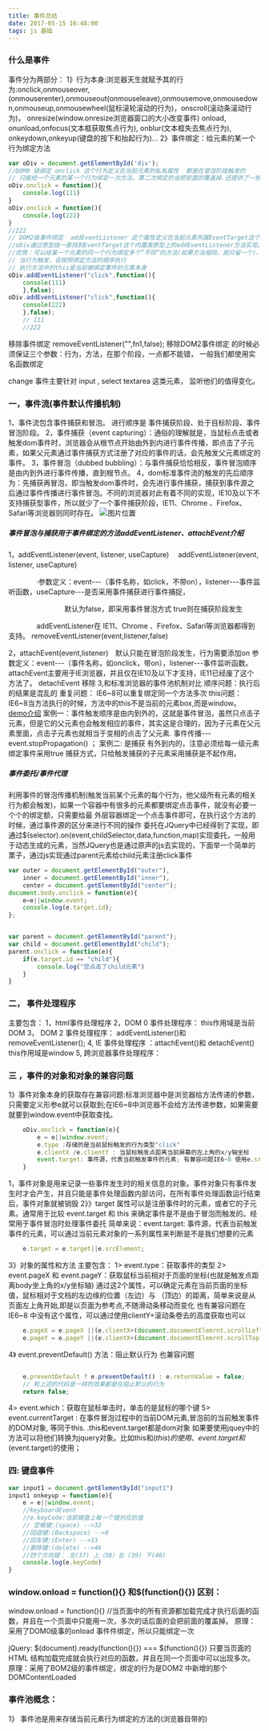 ```yaml
---
title: 事件总结
date: 2017-05-15 16:48:00
tags: js 基础
---
```

### 什么是事件
事件分为两部分：
1》行为本身:浏览器天生就赋予其的行为:onclick,onmouseover,(onmouserenter),onmouseout(onmouseleave),onmousemove,onmousedown,onmouseup,onmousewheel(鼠标滚轮滚动的行为)，onscroll(滚动条滚动行为)，
onresize(window.onresize浏览器窗口的大小改变事件)
onload, onunload,onfocus(文本框获取焦点行为), onblur(文本框失去焦点行为), onkeydown,onkeyup(键盘的按下和抬起行为)...
2》事件绑定：给元素的某一个行为绑定方法
```javascript
var oDiv = document.getElementById('div');
//DOM0 级绑定 onclick 这个行为定义在当前元素的私有属性  都是在冒泡阶段触发的
// 只能给一个元素的某一个行为绑定一次方法，第二次绑定的会把前面的覆盖掉.还提供了一些DOM0级没有的方法。
oDiv.onclick = function(){
    console.log(111)
}
oDiv.onclick = function(){
    console.log(222)
}
//222
// DOM2级事件绑定  addEventListener 这个属性定义在当前元素所属EventTarget这个类的的原型上的.(IE6~8不兼容)
//oDiv通过原型链一直找到EventTarget这个内置类原型上的addEventListener方法实现。
//优势：可以给某一个元素的同一个行为绑定多个”不同“的方法(如果方法相同，就只留一个)，Dom0中的行为类型，我们用Dom2一样可以绑定。
// 当行为触发，会按照绑定方法的顺序执行
// 执行方法中的this是当前被绑定事件的元素本身
oDiv.addEventListener("click",function(){
    console(111)
    },false);
oDiv.addEventListener("click",function(){
    console(222)
    },false);
    // 111
    //222

```
移除事件绑定 removeEventListener("",fn1,false);
移除DOM2事件绑定 的时候必须保证三个参数：行为，方法，在那个阶段，一点都不能错， 一般我们都使用实名函数绑定


change 事件主要针对 input , select textarea 这类元素， 监听他们的值得变化。

###  一，事件流(事件默认传播机制)
1，事件流包含事件捕获和冒泡。 进行顺序是 事件捕获阶段、处于目标阶段、事件冒泡阶段。
2，事件捕获（event  capturing）：通俗的理解就是，当鼠标点击或者触发dom事件时，浏览器会从根节点开始由外到内进行事件传播，即点击了子元素，如果父元素通过事件捕获方式注册了对应的事件的话，会先触发父元素绑定的事件。
3，事件冒泡（dubbed  bubbling）：与事件捕获恰恰相反，事件冒泡顺序是由内到外进行事件传播，直到根节点。
4，dom标准事件流的触发的先后顺序为：先捕获再冒泡，即当触发dom事件时，会先进行事件捕获，捕获到事件源之后通过事件传播进行事件冒泡。不同的浏览器对此有着不同的实现，IE10及以下不支持捕获型事件，所以就少了一个事件捕获阶段，IE11、Chrome 、Firefox、Safari等浏览器则同时存在。
![图片位置](/assets/blogimg/maopao.png)



#####  事件冒泡与捕获用于事件绑定的方法addEventListener、attachEvent介绍
 1，addEventListener(event, listener, useCapture)　
 addEventListener(event, listener, useCapture)　　

 　　　　·参数定义：event---（事件名称，如click，不带on），listener---事件监听函数，useCapture---是否采用事件捕获进行事件捕捉，

 　　　　　　　　默认为false，即采用事件冒泡方式 true则在捕获阶段发生

 　　　　addEventListener在 IE11、Chrome 、Firefox、Safari等浏览器都得到支持。
 removeEventListener(event,listener,false)

2，attachEvent(event,listener)　默认只能在冒泡阶段发生，行为需要添加on 
参数定义：event---（事件名称，如onclick，带on），listener---事件监听函数。
attachEvent主要用于IE浏览器，并且仅在IE10及以下才支持，IE11已经废了这个方法了。
detachEvent 移除 
3,和标准浏览器的事件池机制对比
 顺序问题：执行后的结果是混乱的
 重复问题： IE6~8可以重复绑定同一个方法多次
 this问题： IE6~8当方法执行的时候，方法中的this不是当前的元素box,而是window。
 [demo介绍](/demos/2017/10-10/index.html)
 案例一：事件触发顺序是由内到外的，这就是事件冒泡，虽然只点击子元素，但是它的父元素也会触发相应的事件，其实这是合理的，因为子元素在父元素里面，点击子元素也就相当于变相的点击了父元素.
 事件传播---event.stopPropagation() ；
 案例二: 是捕获 有外到内的，注意必须给每一级元素绑定事件采用true 捕获方式，只给触发捕获的子元素采用捕获是不起作用。
##### 事件委托/事件代理

利用事件的冒泡传播机制(触发当前某个元素的每个行为，他父级所有元素的相关行为都会触发)，如果一个容器中有很多的元素都要绑定点击事件，就没有必要一个个的绑定额，只需要给最
外层容器绑定一个点击事件即可，在执行这个方法的时候，通过事件源的区分来进行不同的操作
委托在JQuery中已经得到了实现，即通过$(selector).on(event,childSelector,data,function,map)实现委托，一般用于动态生成的元素，当然JQuery也是通过原声的js去实现的，下面举一个简单的栗子，通过js实现通过parent元素给child元素注册click事件
```javascript
var outer = document.getElementById("outer"),
    inner = document.getElementById("inner"),
    center = document.getElementById("center");
document.body.onclick = function(e){
    e=e||window.event;
    console.log(e.target.id);
};


var parent = document.getElementById("parent");
var child = document.getElementById("child");
parent.onclick = function(e){
    if(e.target.id == "child"){
        console.log("您点击了child元素")
    }
}
```
### 二， 事件处理程序
主要包含： 
1，html事件处理程序
2，DOM 0 事件处理程序： this作用域是当前DOM 
3， DOM 2 事件处理程序： addEventListener()和 removeEventListener();
4, IE 事件处理程序 ：attachEvent()和 detachEvent() this作用域是window
5, 跨浏览器事件处理程序：
### 三 ，事件的对象和对象的兼容问题
1》事件对象本身的获取存在兼容问题:标准浏览器中是浏览器给方法传递的参数，只需要定义形参e就可以获取到;在IE6~8中浏览器不会给方法传递参数，如果需要就要到window.event中获取查找。
```javascript
    oDiv.onclick = function(e){
        e = e||window.event;
        e.type :存储的是当前鼠标触发的行为类型"click"
        e.clientX /e.clientY : 当鼠标触发点距离当前屏幕的左上角的x/y轴坐标
        event.target: 事件源，代表当前触发事件的元素; 有兼容问题IE6~8 使用e.srcElement
    }
```


1，事件对象是用来记录一些事件发生时的相关信息的对象。事件对象只有事件发生时才会产生，并且只能是事件处理函数内部访问，在所有事件处理函数运行结束后，事件对象就被销毁
2》》target 属性可以是注册事件时的元素，或者它的子元素。通常用于比较 event.target 和 this 来确定事件是不是由于冒泡而触发的。经常用于事件冒泡时处理事件委托
简单来说：event.target: 事件源，代表当前触发事件的元素，可以通过当前元素对象的一系列属性来判断是不是我们想要的元素
```javascript
    e.target = e.target||e.srcElement;
```
3》对象的属性和方法
主要包含：
 1> event.type：获取事件的类型
 2> event.pageX 和 event.pageY：获取鼠标当前相对于页面的坐标(也就是触发点距离body坐上角的x/y坐标轴)
 通过这2个属性，可以确定元素在当前页面的坐标值，鼠标相对于文档的左边缘的位置（左边）与 （顶边）的距离，简单来说是从页面左上角开始,即是以页面为参考点,不随滑动条移动而变化
 也有兼容问题在IE6~8 中没有这个属性，可以通过使用clientY+滚动条卷去的高度获取也可以
```javascript
    e.pageX = e.pageX ||(e.clientX+(document.documentElemrnt.scrollLeft||document.body.scrollLeft))
    e.pageY = e.pageY ||(e.clientX+(document.documentElemrnt.scrollTop||document.body.scrollTop))
```

4》 event.preventDefault() 方法：阻止默认行为 也兼容问题
```javascript

    e.preventDefault ? e.preventDefault() : e.returnValue = false;
    // 和上述的代码是一样的效果都是在阻止默认的行为
    return false; 
```




4> event.which：获取在鼠标单击时，单击的是鼠标的哪个键
5> event.currentTarget : 在事件冒泡过程中的当前DOM元素,冒泡前的当前触发事件的DOM对象, 等同于this.
.this和event.target都是dom对象
如果要使用jquey中的方法可以将他们转换为jquery对象。比如this和$(this)的使用、event.target和$(event.target)的使用；

### 四: 键盘事件
```javascript
var input1 = document.getElementById("input1")
input1 onkeyup = function(e){
    e = e||window.event;
    //keyboardEvent
    //e.keyCode:当前键盘上每一个键对应的值
    // 空格键:(space) -->32
    //回退键:(Backspace) -->8
    //回车键:(Enter) -->13
    //删除键:(delete) -->46
    //四个方向键： 左(37) 上（38）右 (39) 下(40)   
    console.log(e.keyCode)
}

```
###  window.onload = function(){} 和$(function(){}) 区别： 

window.onload = function(){} //当页面中的所有资源都加载完成才执行后面的函数，并且在一个页面中只能用一次，多次的话后面的会把前面的覆盖掉。
原理： 采用了DOM0级事的onload 事件件绑定，所以只能绑定一次

jQuery: $(document).ready(function(){}) === $(function(){})
只要当页面的HTML 结构加载完成就会执行对应的函数，并且在同一个页面中可以出现多次。
原理：采用了BOM2级的事件绑定，绑定的行为是DOM2 中新增的那个DOMContentLoaded
 
 ### 事件池概念：
 1》 事件池是用来存储当前元素行为绑定的方法的(浏览器自带的)